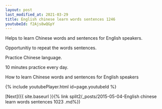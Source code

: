 ```yaml
---
layout: post
last_modified_at: 2021-03-29
title: English chinese learn words sentences 1246 
youtubeId: f2Ajs8wQGpY
---
```

 
 
Helps to learn Chinese words and sentences for English speakers.

Opportunitiy to repeat the words sentences. 

Practice Chinese language. 
 
10 minutes practice every day. 
 
How to learn Chinese words and sentences for English speakers 
 
{% include youtubePlayer.html id=page.youtubeId %}
 
 
[Next]({{ site.baseurl }}{% link  split2/_posts/2015-05-04-English chinese learn words sentences 1023 .md%})
 
